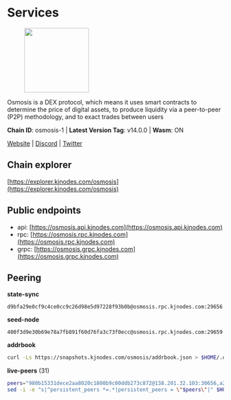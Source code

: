 # Services

<figure><img src="https://raw.githubusercontent.com/kj89/testnet_manuals/main/pingpub/logos/osmosis.png" width="150" alt=""><figcaption></figcaption></figure>

Osmosis is a DEX protocol, which means it uses smart contracts  to determine the price of digital assets, to produce liquidity  via a peer-to-peer (P2P) methodology, and to exact trades between users

**Chain ID**: osmosis-1 | **Latest Version Tag**: v14.0.0 | **Wasm**: ON

[Website](https://osmosis.zone) | [Discord](https://discord.gg/osmosis) | [Twitter](https://twitter.com/osmosiszone)




## Chain explorer
[https://explorer.kjnodes.com/osmosis](https://explorer.kjnodes.com/osmosis)

## Public endpoints

* api: [https://osmosis.api.kjnodes.com](https://osmosis.api.kjnodes.com)
* rpc: [https://osmosis.rpc.kjnodes.com](https://osmosis.rpc.kjnodes.com)
* grpc: [https://osmosis.grpc.kjnodes.com](https://osmosis.grpc.kjnodes.com)

## Peering

**state-sync**

```text
d9bfa29e0cf9c4ce0cc9c26d98e5d97228f93b0b@osmosis.rpc.kjnodes.com:29656
```

**seed-node**

```text
400f3d9e30b69e78a7fb891f60d76fa3c73f0ecc@osmosis.rpc.kjnodes.com:29659
```

**addrbook**
```bash
curl -Ls https://snapshots.kjnodes.com/osmosis/addrbook.json > $HOME/.osmosisd/config/addrbook.json
```

**live-peers** (31)
```bash
peers="980b15331dece2aa8020c1800b9c00ddb273c872@138.201.32.103:30656,a2024229e2eed1650ba3a3ea9db67fa318dc232e@142.132.199.3:26656,30e9432879d5b0976b88e52120dc12338e40fc33@65.108.108.176:26656,9b1bfb99d9eb04af32510ed8e3eb83c59448662f@95.214.52.220:26656,bfb67b2ae345955d6bc0991450120669c683386e@149.56.25.66:26656,ab0ad165e8485203eeb419795d228b016e0a67a9@195.201.172.9:15609,42745690b41f6a7515c4a87d88efda2e82b55b76@78.46.94.183:26656,00b8417664577f3d66b27120523e7b6fd0d2e41f@54.214.82.222:26656,406f64a8d601e34d7311fd61ec87b0c7028bd230@138.201.23.39:46656,74e8ba742d8312c250f3237c8c8f3f951c01f9df@95.216.4.104:26656,7c5459ea4bbc41aa4d86ffe8126f0651155227c8@85.195.102.127:26656,259ab883ee76f92e82f8f14d463aaaa09d857fb9@144.76.70.108:9010,729219c108c059824ea9a17c09d11adc99226db4@66.172.36.139:36656,f4b811759e55f665180545ad5e1b42573f660861@135.181.181.251:26656,d9bfa29e0cf9c4ce0cc9c26d98e5d97228f93b0b@65.109.88.38:29656,c7fb97358712f447ca0689e814fe8c965a71b314@65.21.133.114:26656,b69e57cd6f796ac5d6efb1a834163365c37cbfa8@78.46.69.29:26656,e0fbdbdce6ec8797412751edd00fbaf114c42fad@34.220.226.204:26656,47e4075978458bfc382630b2a46aabbbbf7977b2@143.198.234.114:26656,a6283307952423c1751431c220d11ed36b61ed84@143.110.237.113:26656,f9a920a61ee994b12b77178dd5f1fc1ed39b7cd2@142.132.255.49:26656,2736d870197d443e463b4ff4b7b52f1cec920030@45.63.39.14:26656,6b1dd134b30aeaeb2f21f33bd2cd0370a2275501@138.68.6.165:26656,32e9d4a7413dd5393c8be004bee68dea683be839@65.21.227.95:2004,7eea530e720ca2e5ae2b4e6324d4f2a6303fc753@157.90.93.137:26656,43785e5ffd8783393ea8094f77efcee5bdbcdce3@78.141.244.18:26656,d0d4b88110767c503baa8a618cfd7e284482f8dc@37.120.245.11:26656,407267ac44b20a0a4258d0bbca1c9f657bf88d08@74.118.143.19:26656,5e9051d2ae7d9be1656a5348ad0916f255b96c73@135.181.214.17:26656,071ae914b06e14148a6286a0fa087c797336f043@34.105.246.121:26656,724cef11bbe866269b3d67f7dd5ea539cc4096bf@198.244.164.186:26656"
sed -i -e "s|^persistent_peers *=.*|persistent_peers = \"$peers\"|" $HOME/.osmosisd/config/config.toml
```
